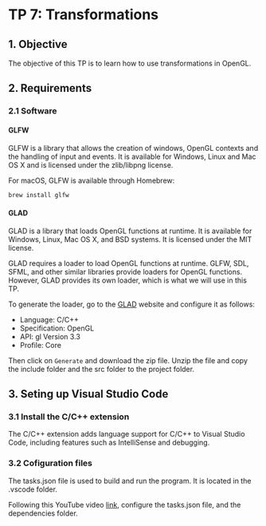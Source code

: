 # TP 7: Transformations

## 1. Objective

The objective of this TP is to learn how to use transformations in OpenGL.

## 2. Requirements

### 2.1 Software

#### GLFW

GLFW is a library that allows the creation of windows, OpenGL contexts and the handling of input and events. It is available for Windows, Linux and Mac OS X and is licensed under the zlib/libpng license.

For macOS, GLFW is available through Homebrew:

```bash
brew install glfw
```

#### GLAD

GLAD is a library that loads OpenGL functions at runtime. It is available for Windows, Linux, Mac OS X, and BSD systems. It is licensed under the MIT license.

GLAD requires a loader to load OpenGL functions at runtime. GLFW, SDL, SFML, and other similar libraries provide loaders for OpenGL functions. However, GLAD provides its own loader, which is what we will use in this TP.

To generate the loader, go to the [GLAD](https://glad.dav1d.de/) website and configure it as follows:

- Language: C/C++
- Specification: OpenGL
- API: gl Version 3.3
- Profile: Core

Then click on ``Generate`` and download the zip file. Unzip the file and copy the include folder and the src folder to the project folder.

## 3. Seting up Visual Studio Code

### 3.1 Install the C/C++ extension

The C/C++ extension adds language support for C/C++ to Visual Studio Code, including features such as IntelliSense and debugging.

### 3.2 Cofiguration files

The tasks.json file is used to build and run the program. It is located in the .vscode folder.

Following this YouTube video [link](https://youtu.be/7-dL6a5_B3I?si=H1uGXRxoTELzBd2d), configure the tasks.json file, and the dependencies folder.
